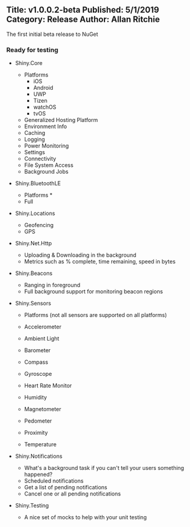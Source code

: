 Title: v1.0.0.2-beta
Published: 5/1/2019
Category: Release
Author: Allan Ritchie
---
The first initial beta release to NuGet


### Ready for testing
* Shiny.Core
    * Platforms
        * iOS
        * Android
        * UWP
        * Tizen
        * watchOS
        * tvOS
    * Generalized Hosting Platform
    * Environment Info
    * Caching
    * Logging
    * Power Monitoring
    * Settings
    * Connectivity
    * File System Access
    * Background Jobs

* Shiny.BluetoothLE
    * Platforms
        * 
    * Full 

* Shiny.Locations
    * Geofencing
    * GPS

* Shiny.Net.Http
    * Uploading & Downloading in the background
    * Metrics such as % complete, time remaining, speed in bytes

* Shiny.Beacons
    * Ranging in foreground 
    * Full background support for monitoring beacon regions

* Shiny.Sensors
    * Platforms (not all sensors are supported on all platforms)
        
    * Accelerometer
    * Ambient Light
    * Barometer
    * Compass
    * Gyroscope
    * Heart Rate Monitor
    * Humidity
    * Magnetometer
    * Pedometer
    * Proximity
    * Temperature

* Shiny.Notifications
    * What's a background task if you can't tell your users something happened?
    * Scheduled notifications
    * Get a list of pending notifications
    * Cancel one or all pending notifications


* Shiny.Testing
    * A nice set of mocks to help with your unit testing
